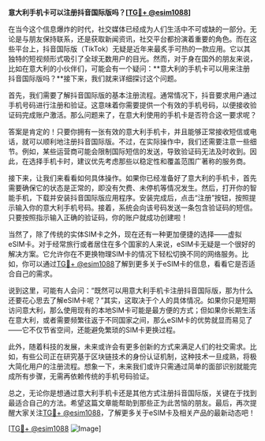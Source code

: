 **意大利手机卡可以注册抖音国际版吗？[[TG💪+ @esim1088](https://t.me/s/esim1088)]**

在当今这个信息爆炸的时代，社交媒体已经成为人们生活中不可或缺的一部分。无论是与朋友保持联系，还是获取新闻资讯，社交平台都扮演着重要的角色。而在这些平台上，抖音国际版（TikTok）无疑是近年来最炙手可热的一款应用。它以其独特的短视频形式吸引了全球无数用户的目光。然而，对于身在国外的朋友来说，比如在意大利的小伙伴们，可能会有一个疑问：**意大利的手机卡可以用来注册抖音国际版吗？**接下来，我们就来详细探讨这个问题。

首先，我们需要了解抖音国际版的基本注册流程。通常情况下，抖音要求用户通过手机号码进行注册和验证。这意味着你需要提供一个有效的手机号码，以便接收验证码完成账户激活。那么问题来了，在意大利使用的手机卡是否符合这一要求呢？

答案是肯定的！只要你拥有一张有效的意大利手机卡，并且能够正常接收短信或电话，就可以顺利地注册抖音国际版。不过，在实际操作中，我们还需要注意一些细节。例如，某些运营商可能会限制国际短信的发送，导致验证码无法及时收到。因此，在选择手机卡时，建议优先考虑那些以稳定性和覆盖范围广著称的服务商。

接下来，让我们来看看如何具体操作。如果你已经准备好了意大利的手机卡，首先需要确保它的状态是正常的，即没有欠费、未停机等情况发生。然后，打开你的智能手机，下载并安装抖音国际版应用程序。安装完成后，点击“注册”按钮，按照提示输入你的意大利手机号码。接着，系统会向该号码发送一条包含验证码的短信。只要按照指示输入正确的验证码，你的账户就成功创建啦！

当然了，除了传统的实体SIM卡之外，现在还有一种更加便捷的选择——虚拟eSIM卡。对于经常旅行或者居住在多个国家的人来说，eSIM卡无疑是一个很好的解决方案。它允许你在不更换物理SIM卡的情况下轻松切换不同的网络服务。比如，你可以通过[TG💪+ @esim1088](https://t.me/s/esim1088)了解到更多关于eSIM卡的信息，看看它是否适合自己的需求。

说到这里，可能有人会问：“既然可以用意大利手机卡注册抖音国际版，那为什么还要花心思去了解eSIM卡呢？”其实，这取决于个人的具体情况。如果你只是短期访问意大利，那么使用现有的本地SIM卡可能是最方便的方式；但如果你长期生活在意大利，或者需要频繁往返于不同国家之间，那么eSIM卡的优势就显而易见了——它不仅节省空间，还能避免繁琐的SIM卡更换过程。

此外，随着科技的发展，未来或许会有更多创新的方式来满足人们的社交需求。比如，有些公司正在研究基于区块链技术的身份认证机制，这种技术一旦成熟，将极大简化用户的注册流程。想象一下，未来我们或许只需通过简单的面部识别就能完成所有步骤，无需再依赖传统的手机号码验证。

总之，无论你是想通过意大利手机卡还是其他方式注册抖音国际版，关键在于找到最适合自己的方法。希望这篇文章能帮助到那些正为此苦恼的朋友。最后，再次提醒大家关注[TG💪+ @esim1088](https://t.me/s/esim1088)，了解更多关于eSIM卡及相关产品的最新动态吧！

[[TG💪+ @esim1088](https://t.me/s/esim1088) ![Image](https://i.postimg.cc/4NQfJmqS/Snipaste-2025-05-13-00-14-12.png)]